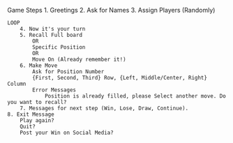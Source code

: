 Game Steps
	1. Greetings
	2. Ask for Names
	3. Assign Players (Randomly)

	LOOP
		4. Now it's your turn
		5. Recall Full board
			OR 
			Specific Position
			OR
			Move On (Already remember it!)
		6. Make Move
			Ask for Position Number
			{First, Second, Third} Row, {Left, Middle/Center, Right} Column
			Error Messages
				Position is already filled, please Select another move. Do you want to recall?
		7. Messages for next step (Win, Lose, Draw, Continue).
	8. Exit Message
		Play again?
		Quit?
		Post your Win on Social Media?